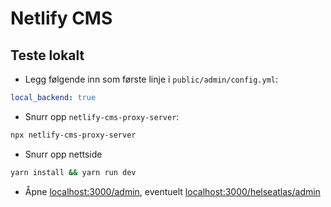 # Netlify CMS

## Teste lokalt

- Legg følgende inn som første linje i `public/admin/config.yml`:

```yml
local_backend: true
```

- Snurr opp `netlify-cms-proxy-server`:

```sh
npx netlify-cms-proxy-server
```

- Snurr opp nettside

```sh
yarn install && yarn run dev
```

- Åpne [localhost:3000/admin](http://localhost:3000/admin), eventuelt [localhost:3000/helseatlas/admin](http://localhost:3000/helseatlas/admin)
